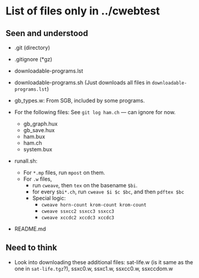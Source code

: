 # List of files only in ../cwebtest

## Seen and understood

- .git (directory)
 
- .gitignore (*gz)

- downloadable-programs.lst

- downloadable-programs.sh (Just downloads all files in `downloadable-programs.lst`)

- gb_types.w: From SGB, included by some programs.

- For the following files: See `git log ham.ch` — can ignore for now.
    - gb_graph.hux
    - gb_save.hux
    - ham.bux
    - ham.ch
    - system.bux

- runall.sh:
  - For `*.mp` files, run `mpost` on them.
  - For `.w` files, 
    - run `cweave`, then `tex` on the basename `$bi`.
    - for every `$bi*.ch`, run `cweave $i $c $bc`, and then `pdftex $bc`
    - Special logic:
      - `cweave horn-count krom-count krom-count`
      - `cweave ssxcc2 ssxcc3 ssxcc3`
      - `cweave xccdc2 xccdc3 xccdc3`

- README.md

## Need to think
- Look into downloading these additional files: sat-life.w (is it same as the one in `sat-life.tgz`?), ssxc0.w, ssxc1.w, ssxcc0.w, ssxccdom.w
